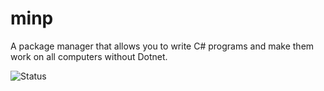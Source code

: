 # minp
A package manager that allows you to write C# programs and make them work on all computers without Dotnet.

![Status](https://img.shields.io/badge/Status-early_development-red)
